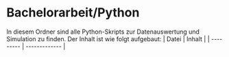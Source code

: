 # Bachelorarbeit/Python

In diesem Ordner sind alle Python-Skripts zur Datenauswertung und Simulation zu finden.
Der Inhalt ist wie folgt aufgebaut:
| Datei     | Inhalt        |
| --------- | ------------- |
